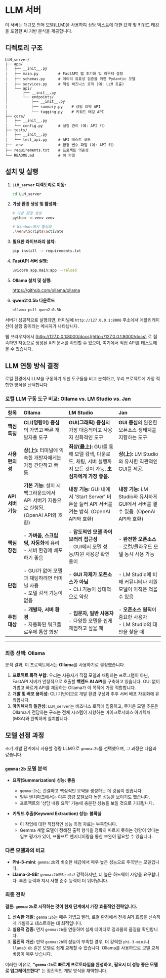 # LLM 서버

이 서버는 대규모 언어 모델(LLM)을 사용하여 상담 텍스트에 대한 요약 및 키워드 태깅을 포함한 AI 기반 분석을 제공합니다.

## 디렉토리 구조

```
LLM_server/
├── app/
│   ├── __init__.py
│   ├── main.py         # FastAPI 앱 초기화 및 라우터 설정
│   ├── schemas.py      # 데이터 유효성 검증을 위한 Pydantic 모델
│   ├── services.py     # 핵심 비즈니스 로직 (예: LLM 호출)
│   └── api/
│       ├── __init__.py
│       └── endpoints/
│           ├── __init__.py
│           ├── summary.py    # 상담 요약 API
│           └── tagging.py    # 키워드 태깅 API
├── core/
│   ├── __init__.py
│   └── config.py       # 설정 관리 (예: API 키)
├── tests/
│   ├── __init__.py
│   └── test_api.py     # API 테스트 코드
├── .env                # 환경 변수 파일 (예: API 키)
├── requirements.txt    # 프로젝트 의존성
└── README.md           # 이 파일
```

## 설치 및 실행

1.  **`LLM_server` 디렉토리로 이동:**

    ```bash
    cd LLM_server
    ```

2.  **가상 환경 생성 및 활성화:**

    ```bash
    # 가상 환경 생성
    python -m venv venv

    # Windows에서 활성화
    .\venv\Scripts\activate
    ```

3.  **필요한 라이브러리 설치:**

    ```bash
    pip install -r requirements.txt
    ```

4.  **FastAPI 서버 실행:**

    ```bash
    uvicorn app.main:app --reload
    ```

5. **Ollama 설치 및 실행:**

    https://github.com/ollama/ollama

6. **qwen2:0.5b 다운로드**

    ```bash
    ollama pull qwen2:0.5b
    ```

서버가 성공적으로 실행되면, 터미널에 `http://127.0.0.1:8000` 주소에서 애플리케이션이 실행 중이라는 메시지가 나타납니다.

웹 브라우저에서 [http://127.0.0.1:8000/docs](http://127.0.0.1:8000/docs) 로 접속하면 자동으로 생성된 API 문서를 확인할 수 있으며, 여기에서 직접 API를 테스트해볼 수 있습니다.

## LLM 연동 방식 결정

로컬 환경에서 LLM을 구동하기 위한 도구들을 비교 분석하고, 우리 프로젝트에 가장 적합한 방식을 선택합니다.

### 로컬 LLM 구동 도구 비교: Ollama vs. LM Studio vs. Jan

| 항목 | Ollama | LM Studio | Jan |
| :--- | :--- | :--- | :--- |
| **핵심 특징** | **CLI(명령어) 중심**의 가볍고 빠른 개발자용 도구 | **GUI(그래픽) 중심**의 가장 대중적이고 사용자 친화적인 도구 | **GUI 중심**의 완전한 오픈소스 생태계를 지향하는 도구 |
| **사용 편의성** | **상(上):** 터미널에 익숙한 개발자에게는 가장 간단하고 빠름. | **최상(最上):** GUI를 통해 모델 검색, 다운로드, 채팅, 서버 실행까지 모든 것이 가능. **초심자에게 가장 좋음.** | **상(上):** LM Studio와 유사한 직관적인 GUI를 제공. |
| **API 서버 기능** | **기본 기능:** 설치 시 백그라운드에서 API 서버가 자동으로 실행됨. (OpenAI API와 호환) | **내장 기능:** GUI 내에서 'Start Server' 버튼을 눌러 API 서버를 켜는 방식. (OpenAI API와 호환) | **내장 기능:** LM Studio와 유사하게 GUI에서 서버를 켤 수 있음. (OpenAI API와 호환) |
| **핵심 장점** | - **가벼움, 스크립팅, 자동화**에 유리<br>- 서버 환경에 배포하기 좋음 | - **압도적인 모델 라이브러리 접근성**<br>- GUI에서 모델 성능/자원 사용량 확인 용이 | - **완전한 오픈소스**<br>- 로컬/클라우드 모델 동시 사용 가능 |
| **단점** | - GUI가 없어 모델과 채팅하려면 터미널 사용<br>- 모델 검색 기능이 없음 | - **GUI 자체가 오픈소스가 아님**<br>- CLI 기능이 상대적으로 약함 | - LM Studio에 비해 커뮤니티나 지원 모델이 아직은 적을 수 있음 |
| **추천 대상** | - **개발자, 서버 환경**<br>- 자동화된 워크플로우에 통합 희망 | - **입문자, 일반 사용자**<br>- 다양한 모델을 쉽게 체험하고 싶을 때 | - **오픈소스 원칙**이 중요한 사용자<br>- LM Studio의 대안을 찾을 때 |

---

### 최종 선택: Ollama

분석 결과, 이 프로젝트에서는 **Ollama**를 사용하기로 결정했습니다.

1.  **프로젝트 목적 부합:** 우리는 사용자가 직접 모델과 채팅하는 프로그램이 아닌, FastAPI 서버가 안정적으로 호출할 **백엔드 AI API**를 구축하고 있습니다. GUI 없이 가볍고 빠르게 API를 제공하는 Ollama가 이 목적에 가장 적합합니다.
2.  **개발 및 배포 용이성:** CLI 기반이므로 개발 환경 구성과 추후 서버 배포 자동화에 유리합니다.
3.  **아키텍처의 일관성:** `LLM_server`는 비즈니스 로직에 집중하고, 무거운 모델 추론은 Ollama가 전담하는 구조는 전체 시스템이 지향하는 마이크로서비스 아키텍처(MSA)와 완벽하게 일치합니다.

## 모델 선정 과정

초기 개발 단계에서 사용할 경량 LLM으로 `gemma:2b`를 선택했으며, 그 과정은 다음과 같습니다.

### `gemma:2b` 모델 분석

- **요약(Summarization) 성능: 좋음**
  - `gemma:2b`는 간결하고 핵심적인 요약을 생성하는 데 강점이 있습니다.
  - 일부 벤치마크에서는 다른 경량 모델보다 높은 성능을 보이기도 했습니다.
  - 프로젝트의 '상담 내용 요약' 기능에 충분한 성능을 보일 것으로 기대됩니다.

- **키워드 추출(Keyword Extraction) 성능: 불확실**
  - 이 작업에 대한 직접적인 성능 측정 자료는 부족합니다.
  - Gemma 계열 모델이 정해진 출력 형식을 정확히 따르지 못하는 경향이 있다는 일부 평가가 있어, 프롬프트 엔지니어링을 통한 보완이 필요할 수 있습니다.

### 다른 모델과의 비교

- **Phi-3-mini:** `gemma:2b`와 비슷한 체급에서 매우 높은 성능으로 주목받는 모델입니다.
- **Llama-3-8B:** `gemma:2b`보다 크고 강력하지만, 더 높은 하드웨어 사양을 요구합니다. 추론 능력과 지시 사항 준수 능력이 더 뛰어납니다.

### 최종 전략

**결론: `gemma:2b`로 시작하는 것이 현재 단계에서 가장 효율적인 전략입니다.**

1.  **신속한 개발:** `gemma:2b`는 매우 가볍고 빨라, 로컬 환경에서 전체 API 흐름을 신속하게 개발하고 테스트하는 데 최적입니다.
2.  **실용적 검증:** 먼저 `gemma:2b`를 연동하여 실제 데이터로 결과물의 품질을 확인합니다.
3.  **점진적 개선:** 만약 `gemma:2b`의 성능이 부족할 경우, 더 강력한 `phi-3-mini`나 `llama3:8b` 같은 모델로 쉽게 교체할 수 있습니다. Ollama를 사용하므로 모델 교체 비용이 매우 낮습니다.

이러한 이유로, **"`gemma:2b`로 빠르게 프로토타입을 완성하고, 필요시 더 성능 좋은 모델로 업그레이드한다"** 는 점진적인 개발 방식을 채택합니다.